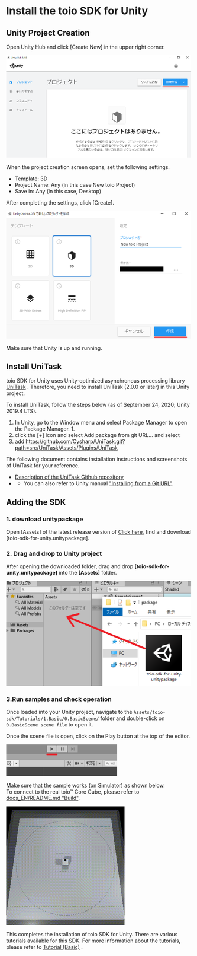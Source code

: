 # Install the toio SDK for Unity

## Unity Project Creation

Open Unity Hub and click [Create New] in the upper right corner.

<img width=500 src="res/download_sdk/new_project1.png">

When the project creation screen opens, set the following settings.

- Template: 3D
- Project Name: Any (in this case New toio Project)
- Save in: Any (in this case, Desktop)

After completing the settings, click [Create].

<img width=500 src="res/download_sdk/new_project2.png">

Make sure that Unity is up and running.

## Install UniTask

toio SDK for Unity uses Unity-optimized asynchronous processing library [UniTask](https://github.com/Cysharp/UniTask) . Therefore, you need to install UniTask (2.0.0 or later) in this Unity project.<br>

To install UniTask, follow the steps below (as of September 24, 2020; Unity 2019.4 LTS).
1. In Unity, go to the Window menu and select Package Manager to open the Package Manager. 1.
1. click the [+] icon and select Add package from git URL... and select
1. add https://github.com/Cysharp/UniTask.git?path=src/UniTask/Assets/Plugins/UniTask

The following document contains installation instructions and screenshots of UniTask for your reference.
* [Description of the UniTask Github repository](https://github.com/Cysharp/UniTask#install-via-git-url)
* * You can also refer to Unity manual ["Installing from a Git URL"](https://docs.unity3d.com/ja/current/Manual/upm-ui-giturl.html).

## Adding the SDK

### 1. download unitypackage
Open [Assets] of the latest release version of [Click here](https://github.com/morikatron/toio-sdk-for-unity/releases/), find and download [toio-sdk-for-unity.unitypackage].

### 2. Drag and drop to Unity project
After opening the downloaded folder, drag and drop **[toio-sdk-for-unity.unitypackage]** into the **[Assets]** folder.

<img width=500 src="res/download_sdk/import_sdk.png">

### 3.Run samples and check operation
Once loaded into your Unity project, navigate to the `Assets/toio-sdk/Tutorials/1.Basic/0.BasicScene/` folder and double-click on `0.BasicScene scene file` to open it.

Once the scene file is open, click on the Play button at the top of the editor.

<img width=300 src="res/download_sdk/play.png">

 Make sure that the sample works (on Simulator) as shown below.  
 To connect to the real toio™ Core Cube, please refer to [docs_EN/README.md "Build"](README.md#3-build).

<img src="res/download_sdk/sample.gif">

This completes the installation of toio SDK for Unity. There are various tutorials available for this SDK. For more information about the tutorials, please refer to [Tutorial (Basic)](tutorials_basic.md) .